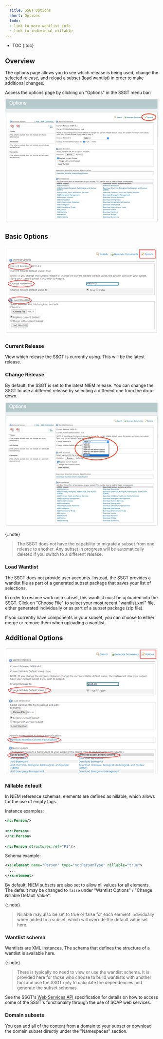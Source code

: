 ```yaml
---
  title: SSGT Options
  short: Options
  todo:
  - link to more wantlist info
  - link to individual nillable
---
```


- TOC
{:toc}

## Overview

The options page allows you to see which release is being used, change the selected release, and reload a subset (load wantlist) in order to make additional changes.

Access the options page by clicking on "Options" in the SSGT menu bar:

![SSGT Options Page](./images/options.png)

## Basic Options

![Basic Options](./images/options-basic.png)

### Current Release

View which release the SSGT is currently using.  This will be the latest release.

### Change Release

By default, the SSGT is set to the latest NIEM release.  You can change the SSGT to use a different release by selecting a different one from the drop-down.

![Change Release](./images/change-release.png)

{:.note}
> The SSGT does not have the capability to migrate a subset from one release to another.  Any subset in progress will be automatically deleted if you switch to a different release.

### Load Wantlist

The SSGT does not provide user accounts.  Instead, the SSGT provides a wantlist file as part of a generated subset package that saves your list of selections.

In order to resume work on a subset, this wantlist must be uploaded into the SSGT.  Click on "Choose File" to select your most recent "wantlist.xml" file, either generated individually or as part of a subset package (zip file).

If you currently have components in your subset, you can choose to either merge or remove them when uploading a wantlist.

## Additional Options

![Additional Options](./images/options-additional.png)

### Nillable default

In NIEM reference schemas, elements are defined as nillable, which allows for the use of empty tags.

Instance examples:

```xml
<nc:Person/>

<nc:Person>
</nc:Person>

<nc:Person structures:ref="P1"/>
```

Schema example:

```xml
<xs:element name="Person" type="nc:PersonType" nillable="true">
  ...
</xs:element>
```

By default, NIEM subsets are also set to allow nil values for all elements.  The default may be changed to `false` under "Wantlist Options" / "Change Nillable Default Value".

{:.note}
> Nillable may also be set to true or false for each element individually when added to a subset, which will override the default value set here.

### Wantlist schema

Wantlists are XML instances.  The schema that defines the structure of a wantlist is available here.

{:.note}
> There is typically no need to view or use the wantlist schema.  It is provided here for those who choose to build wantlists with another tool and use the SSGT only to calculate the dependencies and generate the subset schemas.

See the SSGT's [Web Services API](site.data.links.ssgt_api) specification for details on how to access some of the SSGT's functionality through the use of SOAP web services.

### Domain subsets

You can add all of the content from a domain to your subset or download the domain subset directly under the "Namespaces" section.
